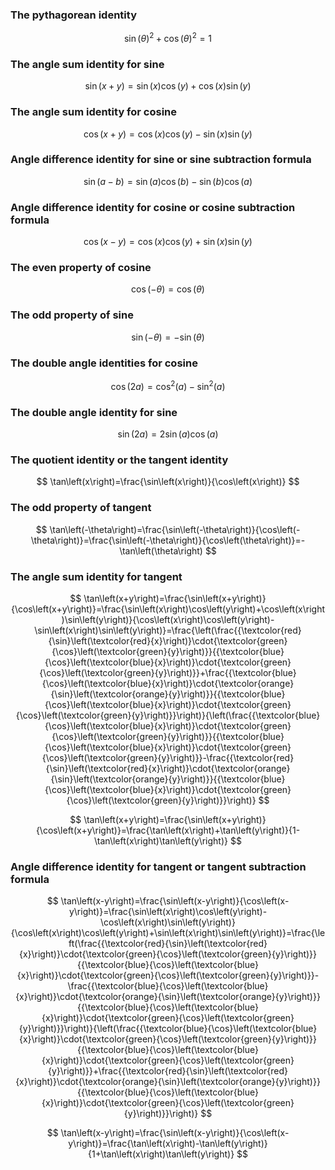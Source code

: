 ### The pythagorean identity
$$ \sin\left(\theta\right)^2+\cos\left(\theta\right)^2=1 $$

### The angle sum identity for sine
$$ \sin\left(x+y\right)=\sin\left(x\right)\cos\left(y\right)+\cos\left(x\right)\sin\left(y\right) $$

### The angle sum identity for cosine
$$ \cos\left(x+y\right)=\cos\left(x\right)\cos\left(y\right)-\sin\left(x\right)\sin\left(y\right) $$

### Angle difference identity for sine or sine subtraction formula
$$ \sin\left(a-b\right)=\sin\left(a\right)\cos\left(b\right)-\sin\left(b\right)\cos\left(a\right) $$

### Angle difference identity for cosine or cosine subtraction formula
$$ \cos\left(x-y\right)=\cos\left(x\right)\cos\left(y\right)+\sin\left(x\right)\sin\left(y\right) $$

### The even property of cosine
$$ \cos\left(-\theta\right)=\cos\left(\theta\right) $$

### The odd property of sine
$$ \sin\left(-\theta\right)=-\sin\left(\theta\right) $$

### The double angle identities for cosine
$$ \cos\left(2a\right)=\cos^2\left(a\right)-\sin^2\left(a\right) $$

### The double angle identity for sine
$$ \sin\left(2a\right)=2\sin\left(a\right)\cos\left(a\right) $$

### The quotient identity or the tangent identity
$$ \tan\left(x\right)=\frac{\sin\left(x\right)}{\cos\left(x\right)} $$


### The odd property of tangent
$$ \tan\left(-\theta\right)=\frac{\sin\left(-\theta\right)}{\cos\left(-\theta\right)}=\frac{\sin\left(-\theta\right)}{\cos\left(\theta\right)}=-\tan\left(\theta\right) $$


### The angle sum identity for tangent


$$ \tan\left(x+y\right)=\frac{\sin\left(x+y\right)}{\cos\left(x+y\right)}=\frac{\sin\left(x\right)\cos\left(y\right)+\cos\left(x\right)\sin\left(y\right)}{\cos\left(x\right)\cos\left(y\right)-\sin\left(x\right)\sin\left(y\right)}=\frac{\left(\frac{{\textcolor{red}{\sin}\left(\textcolor{red}{x}\right)}\cdot{\textcolor{green}{\cos}\left(\textcolor{green}{y}\right)}}{{\textcolor{blue}{\cos}\left(\textcolor{blue}{x}\right)}\cdot{\textcolor{green}{\cos}\left(\textcolor{green}{y}\right)}}+\frac{{\textcolor{blue}{\cos}\left(\textcolor{blue}{x}\right)}\cdot{\textcolor{orange}{\sin}\left(\textcolor{orange}{y}\right)}}{{\textcolor{blue}{\cos}\left(\textcolor{blue}{x}\right)}\cdot{\textcolor{green}{\cos}\left(\textcolor{green}{y}\right)}}\right)}{\left(\frac{{\textcolor{blue}{\cos}\left(\textcolor{blue}{x}\right)}\cdot{\textcolor{green}{\cos}\left(\textcolor{green}{y}\right)}}{{\textcolor{blue}{\cos}\left(\textcolor{blue}{x}\right)}\cdot{\textcolor{green}{\cos}\left(\textcolor{green}{y}\right)}}-\frac{{\textcolor{red}{\sin}\left(\textcolor{red}{x}\right)}\cdot{\textcolor{orange}{\sin}\left(\textcolor{orange}{y}\right)}}{{\textcolor{blue}{\cos}\left(\textcolor{blue}{x}\right)}\cdot{\textcolor{green}{\cos}\left(\textcolor{green}{y}\right)}}\right)}
 $$


$$ \tan\left(x+y\right)=\frac{\sin\left(x+y\right)}{\cos\left(x+y\right)}=\frac{\tan\left(x\right)+\tan\left(y\right)}{1-\tan\left(x\right)\tan\left(y\right)} $$

### Angle difference identity for tangent or tangent subtraction formula


$$ \tan\left(x-y\right)=\frac{\sin\left(x-y\right)}{\cos\left(x-y\right)}=\frac{\sin\left(x\right)\cos\left(y\right)-\cos\left(x\right)\sin\left(y\right)}{\cos\left(x\right)\cos\left(y\right)+\sin\left(x\right)\sin\left(y\right)}=\frac{\left(\frac{{\textcolor{red}{\sin}\left(\textcolor{red}{x}\right)}\cdot{\textcolor{green}{\cos}\left(\textcolor{green}{y}\right)}}{{\textcolor{blue}{\cos}\left(\textcolor{blue}{x}\right)}\cdot{\textcolor{green}{\cos}\left(\textcolor{green}{y}\right)}}-\frac{{\textcolor{blue}{\cos}\left(\textcolor{blue}{x}\right)}\cdot{\textcolor{orange}{\sin}\left(\textcolor{orange}{y}\right)}}{{\textcolor{blue}{\cos}\left(\textcolor{blue}{x}\right)}\cdot{\textcolor{green}{\cos}\left(\textcolor{green}{y}\right)}}\right)}{\left(\frac{{\textcolor{blue}{\cos}\left(\textcolor{blue}{x}\right)}\cdot{\textcolor{green}{\cos}\left(\textcolor{green}{y}\right)}}{{\textcolor{blue}{\cos}\left(\textcolor{blue}{x}\right)}\cdot{\textcolor{green}{\cos}\left(\textcolor{green}{y}\right)}}+\frac{{\textcolor{red}{\sin}\left(\textcolor{red}{x}\right)}\cdot{\textcolor{orange}{\sin}\left(\textcolor{orange}{y}\right)}}{{\textcolor{blue}{\cos}\left(\textcolor{blue}{x}\right)}\cdot{\textcolor{green}{\cos}\left(\textcolor{green}{y}\right)}}\right)} $$

$$ \tan\left(x-y\right)=\frac{\sin\left(x-y\right)}{\cos\left(x-y\right)}=\frac{\tan\left(x\right)-\tan\left(y\right)}{1+\tan\left(x\right)\tan\left(y\right)} $$